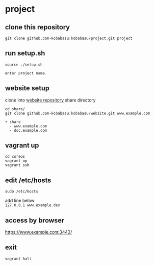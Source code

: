 # project

## clone this repository
```
git clone github.com-kobabasu:kobabasu/project.git project

```

## run setup.sh
```
source ./setup.sh

enter project name.
```

## website setup
clone into [website repository](https://github.com/kobabasu/website) share directory

```
cd share/
git clone github.com-kobabasu:kobabasu/website.git www.example.com
```

```
+ share
  - www.example.com
  - doc.example.com
```

## vagrant up
```
cd coreos
vagrant up
vagrant ssh
```

## edit /etc/hosts
```
sudo /etc/hosts
```
add line below  
`127.0.0.1 www.example.dev`

## access by browser
https://www.example.com:3443/

## exit
```
vagrant halt
```
